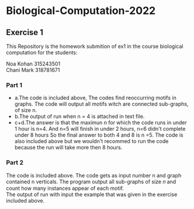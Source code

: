 # Biological-Computation-2022
## Exercise 1
This Repository is the homework submition of ex1 in the course biological computation for the students:

Noa Kohan 315243501 <br /> Chani Mark 318781671

### Part 1
- a.The code is included above, The codes find reoccurring motifs in graphs.
The code will output all motifs witch are connected sub-graphs, of size n.   
- b.The output of run when n = 4 is attached in text file.<br /> 
- c+d.The answer is that the maximun n for which the code runs in under 1 hour is n=4.
And n=5 will finish in under 2 hours, n=6 didn't complete under 8 hours So the final answer to both 4 and 8 is n =5.
The code is also included above but we wouldn't recommed to run the code because the run will take more then 8 hours.

### Part 2
The code is included above. The code gets as input number n and graph contained n verticals.
The program output all sub-graphs of size 𝑛 and
count how many instances appear of each motif.<br /> 
The output of run with input the example that was given in the exercise included above.
